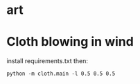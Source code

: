 # art


# Cloth blowing in wind
install requirements.txt
then:
```
python -m cloth.main -l 0.5 0.5 0.5
```
